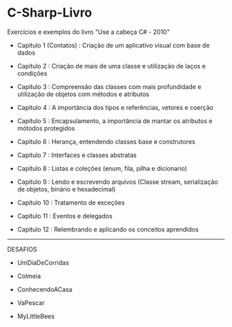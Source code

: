 # C-Sharp-Livro
Exercícios e exemplos do livro "Use a cabeça C# - 2010"

* Capítulo 1 (Contatos) : Criação de um aplicativo visual com base de dados

* Capítulo 2 : Criação de mais de uma classe e utilização de laços e condições

* Capítulo 3 : Compreensão das classes com mais profundidade e utilização de objetos com métodos e atributos

* Capítulo 4 : A importância dos tipos e referências, vetores e coerção

* Capítulo 5 : Encapsulamento, a importância de mantar os atributos e mótodos protegidos

* Capítulo 6 : Herança, entendendo classes base e construtores

* Capítulo 7 : Interfaces e classes abstratas

* Capítulo 8 : Listas e coleções (enum, fila, pilha e dicionario)

* Capítulo 9 : Lendo e escrevendo arquivos (Classe stream, serialização de objetos, binário e hexadecimal)

* Capítulo 10 : Tratamento de exceções

* Capítulo 11 : Eventos e delegados

* Capítulo 12 : Relembrando e aplicando os conceitos aprendidos

-------------------------------------------------------------
DESAFIOS

* UmDiaDeCorridas

* Colmeia

* ConhecendoACasa

* VaPescar

* MyLittleBees

